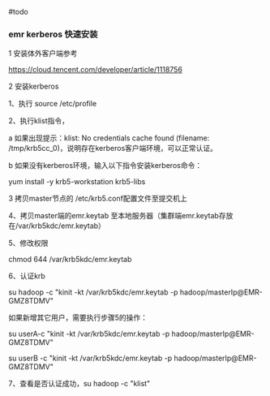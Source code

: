 #todo 

### emr  kerberos 快速安装

1 安装体外客户端参考

https://cloud.tencent.com/developer/article/1118756

2 安装kerberos

1、执行 source /etc/profile

2、执行klist指令，

a 如果出现提示：klist: No credentials cache found (filename: /tmp/krb5cc_0)，说明存在kerberos客户端环境，可以正常认证。

b 如果没有kerberos环境，输入以下指令安装kerberos命令：

yum install -y krb5-workstation krb5-libs

3 拷贝master节点的 /etc/krb5.conf配置文件至提交机上

4、拷贝master端的emr.keytab 至本地服务器（集群端emr.keytab存放在/var/krb5kdc/emr.keytab）

5、修改权限

chmod 644 /var/krb5kdc/emr.keytab

6、认证krb

su hadoop -c "kinit -kt /var/krb5kdc/emr.keytab -p hadoop/masterIp@EMR-GMZ8TDMV"

如果新增其它用户，需要执行步骤5的操作：

su userA-c "kinit -kt /var/krb5kdc/emr.keytab -p hadoop/masterIp@EMR-GMZ8TDMV"

su userB -c "kinit -kt /var/krb5kdc/emr.keytab -p hadoop/masterIp@EMR-GMZ8TDMV"

7、查看是否认证成功，su hadoop -c "klist"